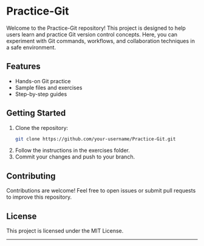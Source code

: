 # Practice-Git

Welcome to the Practice-Git repository! This project is designed to help users learn and practice Git version control concepts. Here, you can experiment with Git commands, workflows, and collaboration techniques in a safe environment.

## Features

- Hands-on Git practice
- Sample files and exercises
- Step-by-step guides

## Getting Started

1. Clone the repository:
    ```bash
    git clone https://github.com/your-username/Practice-Git.git
    ```
2. Follow the instructions in the exercises folder.
3. Commit your changes and push to your branch.

## Contributing

Contributions are welcome! Feel free to open issues or submit pull requests to improve this repository.

## License

This project is licensed under the MIT License.

---